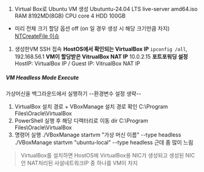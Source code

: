 1. Virtual Box로 Ubuntu VM 생성
Ubutuntu-24.04 LTS live-server amd64.iso
RAM 8192MD(8GB)
CPU core 4
HDD 100GB
- 미리 전체 크기 할당 옵션 off (on 일 경우 생성 시 해당 크기만큼 차지)
[NTCreateFile 이슈](https://m.blog.naver.com/jrkim/221522494580)

1. 생성한VM SSH 접속
**HostOS에서 확인되는 VirtualBox IP**
`ipconfig /all`, 192.168.56.1
**VM이 할당받은 VitrualBox NAT IP**
10.0.2.15
**포트포워딩 설정**
HostIP: VirtualBox IP / Guest IP: VitrualBox NAT IP

##### VM Headless Mode Execute
가상머신을 백그라운드에서 실행하기
--환경변수 설정 생략--
1. VirtualBox 설치 경로 + VBoxManage 설치 경로 확인
	C:\Program Files\Oracle\VirtualBox
2. PowerShell 실행 후 해당 디렉터리로 이동
	dir C:\Program Files\Oracle\VirtualBox
3. 명령어 실행
	./VBoxManage startvm "가상 머신 이름" --type headless
	./VBoxManage startvm "ubuntu-local" --type headless
근데 좀 많이 느림

> VirtualBox를 설치하면 HostOS에 VirtualBox용 NIC가 생성되고 생성된 NIC 안 NAT처리된 사설네트워크IP 중 하나를 VM이 차지


